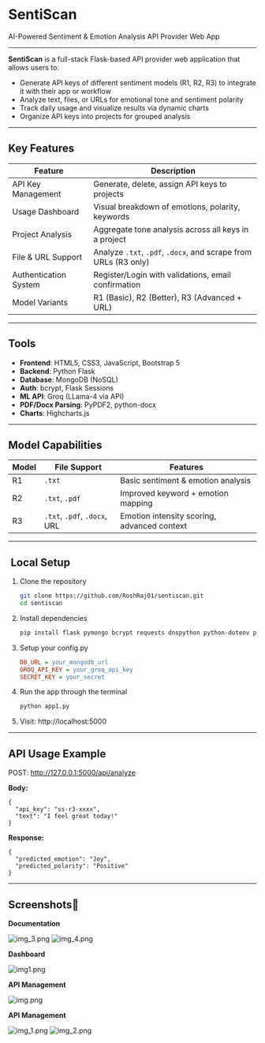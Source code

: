 # SentiScan 
AI-Powered Sentiment & Emotion Analysis API Provider Web App

-----------------------
**SentiScan** is a full-stack Flask-based API provider web application that allows users to:
- Generate API keys of different sentiment models (R1, R2, R3) to integrate it with their app or workflow
- Analyze text, files, or URLs for emotional tone and sentiment polarity
- Track daily usage and visualize results via dynamic charts
- Organize API keys into projects for grouped analysis
------------------------
## Key Features

| Feature             | Description                                                  |
|---------------------|--------------------------------------------------------------|
| API Key Management | Generate, delete, assign API keys to projects                |
| Usage Dashboard    | Visual breakdown of emotions, polarity, keywords             |
| Project Analysis   | Aggregate tone analysis across all keys in a project         |
| File & URL Support | Analyze `.txt`, `.pdf`, `.docx`, and scrape from URLs (R3 only) |
| Authentication System | Register/Login with validations, email confirmation          |
| Model Variants     | R1 (Basic), R2 (Better), R3 (Advanced + URL)        |

-----------------------
## ️Tools
- **Frontend**: HTML5, CSS3, JavaScript, Bootstrap 5
- **Backend**: Python Flask
- **Database**: MongoDB (NoSQL)
- **Auth**: bcrypt, Flask Sessions
- **ML API**: Groq (LLama-4 via API)
- **PDF/Docx Parsing**: PyPDF2, python-docx
- **Charts**: Highcharts.js
-------------------------
## Model Capabilities
| Model | File Support          | Features                                                                 |
|-------|-----------------------|--------------------------------------------------------------------------|
| R1    | `.txt`                | Basic sentiment & emotion analysis                                      |
| R2    | `.txt`, `.pdf`        | Improved keyword + emotion mapping                                      |
| R3    | `.txt`, `.pdf`, `.docx`, URL | Emotion intensity scoring, advanced context                        |
------------------------
## ️ Local Setup

1. Clone the repository
   ```bash
   git clone https://github.com/RoshRaj01/sentiscan.git
   cd sentiscan
2. Install dependencies
   ```bash
   pip install flask pymongo bcrypt requests dnspython python-dotenv pypdf2 python-docx beautifulsoup4

3. Setup your config.py
    ```ini
   DB_URL = your_mongodb_url
   GROQ_API_KEY = your_groq_api_key
   SECRET_KEY = your_secret

4. Run the app through the terminal
    ```bash
   python app1.py

5. Visit: http://localhost:5000
-------------------------

##  API Usage Example
POST: http://127.0.0.1:5000/api/analyze

**Body:**

    {
      "api_key": "ss-r3-xxxx",
      "text": "I feel great today!"
    }

**Response:**

    {
      "predicted_emotion": "Joy",
      "predicted_polarity": "Positive"
    }
--------------------

## Screenshots📸
**Documentation**

![img_3.png](media/img_3.png)
![img_4.png](media/img_4.png)

**Dashboard**

![img1.png](media/img1.png)

**API Management**

![img.png](media/img.png)

**API Management**

![img_1.png](media/img_1.png)
![img_2.png](media/img_2.png)